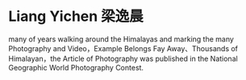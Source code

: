 Liang Yichen 梁逸晨
============
many of years walking around the Himalayas and marking the many Photography and Video，Example Belongs Fay Away、Thousands of Himalayan，the Article of Photography was published in the National Geographic World Photography Contest.
